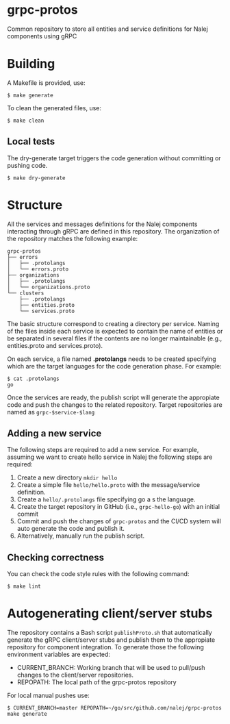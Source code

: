 # grpc-protos
Common repository to store all entities and service definitions for Nalej components using gRPC

# Building

A Makefile is provided, use:

```
$ make generate
```

To clean the generated files, use:

```
$ make clean
```

## Local tests

The dry-generate target triggers the code generation without committing or pushing code.

```
$ make dry-generate
```

# Structure

All the services and messages definitions for the Nalej components interacting through gRPC are defined in this repository. The organization of the repository matches the following example:

```
grpc-protos
├── errors
│   ├── .protolangs
│   └── errors.proto
├── organizations
│   ├── .protolangs
│   └── organizations.proto
└── clusters
    ├── .protolangs
    ├── entities.proto
    └── services.proto
```

The basic structure correspond to creating a directory per service. Naming of the files inside each service is expected to contain the name of entities or be separated in several files if the contents are no longer maintainable (e.g., entities.proto and services.proto).

On each service, a file named **.protolangs** needs to be created specifying which are the target languages for the code generation phase. For example:

```
$ cat .protolangs
go
```

Once the services are ready, the publish script will generate the appropiate code and push the changes to the related repository. Target repositories are named as `grpc-$service-$lang`

## Adding a new service

The following steps are required to add a new service. For example, assuming we want to create hello service in Nalej the following steps are required:

1. Create a new directory `mkdir hello`
2. Create a simple file `hello/hello.proto` with the message/service definition.
3. Create a `hello/.protolangs` file specifying go a s the language.
4. Create the target repository in GitHub (i.e., `grpc-hello-go`) with an initial commit
5. Commit and push the changes of `grpc-protos` and the CI/CD system will auto generate the code and publish it.
6. Alternatively, manually run the publish script.

## Checking correctness

You can check the code style rules with the following command:

```
$ make lint
```

# Autogenerating client/server stubs

The repository contains a Bash script `publishProto.sh` that automatically generate the gRPC client/server stubs and publish them to the appropiate repository for component integration. To generate those the following environment variables are expected:

* CURRENT_BRANCH: Working branch that will be used to pull/push changes to the client/server repositories.
* REPOPATH: The local path of the grpc-protos repository

For local manual pushes use:

```
$ CURRENT_BRANCH=master REPOPATH=~/go/src/github.com/nalej/grpc-protos make generate
```
